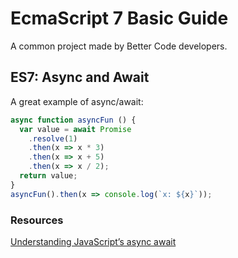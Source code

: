 # EcmaScript 7 Basic Guide
A common project made by Better Code developers.

## ES7: Async and Await

A great example of async/await:

```js
async function asyncFun () {
  var value = await Promise
    .resolve(1)
    .then(x => x * 3)
    .then(x => x + 5)
    .then(x => x / 2);
  return value;
}
asyncFun().then(x => console.log(`x: ${x}`));
```

### Resources

[Understanding JavaScript’s async await](https://ponyfoo.com/articles/understanding-javascript-async-await)

